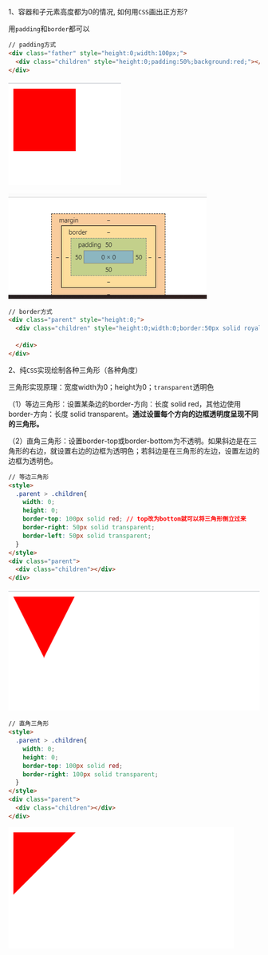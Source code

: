 1、容器和子元素高度都为0的情况, 如何用`CSS`画出正方形?

用`padding`和`border`都可以

```html
// padding方式
<div class="father" style="height:0;width:100px;">
  <div class="children" style="height:0;padding:50%;background:red;"></div>
</div>
```

![image-20200422095605690](https://raw.githubusercontent.com/limchen233/images/master/img/image-20200422095605690.png)

![image-20200422095645184](https://raw.githubusercontent.com/limchen233/images/master/img/image-20200422095645184.png)

```html
// border方式
<div class="parent" style="height:0;">
  <div class="children" style="height:0;width:0;border:50px solid royalblue;">
    
  </div>
</div>
```



2、纯`CSS`实现绘制各种三角形（各种角度）

三角形实现原理：宽度width为0；height为0；`transparent`透明色

（1）等边三角形：设置某条边的border-方向：长度 solid red，其他边使用border-方向：长度 solid transparent。**通过设置每个方向的边框透明度呈现不同的三角形。**

（2）直角三角形：设置border-top或border-bottom为不透明。如果斜边是在三角形的右边，就设置右边的边框为透明色；若斜边是在三角形的左边，设置左边的边框为透明色。

```html
// 等边三角形
<style>
  .parent > .children{
    width: 0;
    height: 0;
    border-top: 100px solid red; // top改为bottom就可以将三角形倒立过来
    border-right: 50px solid transparent;
    border-left: 50px solid transparent;
  }
</style>
<div class="parent">
  <div class="children"></div>
</div>
```

![image-20200422142550700](https://raw.githubusercontent.com/limchen233/images/master/img/image-20200422142550700.png)

```html
// 直角三角形
<style>
  .parent > .children{
    width: 0;
    height: 0;
    border-top: 100px solid red;
    border-right: 100px solid transparent;
  }
</style>
<div class="parent">
  <div class="children"></div>
</div>
```

![image-20200422142828907](https://raw.githubusercontent.com/limchen233/images/master/img/image-20200422142828907.png)